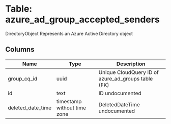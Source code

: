 
# Table: azure_ad_group_accepted_senders
DirectoryObject Represents an Azure Active Directory object
## Columns
| Name        | Type           | Description  |
| ------------- | ------------- | -----  |
|group_cq_id|uuid|Unique CloudQuery ID of azure_ad_groups table (FK)|
|id|text|ID undocumented|
|deleted_date_time|timestamp without time zone|DeletedDateTime undocumented|
